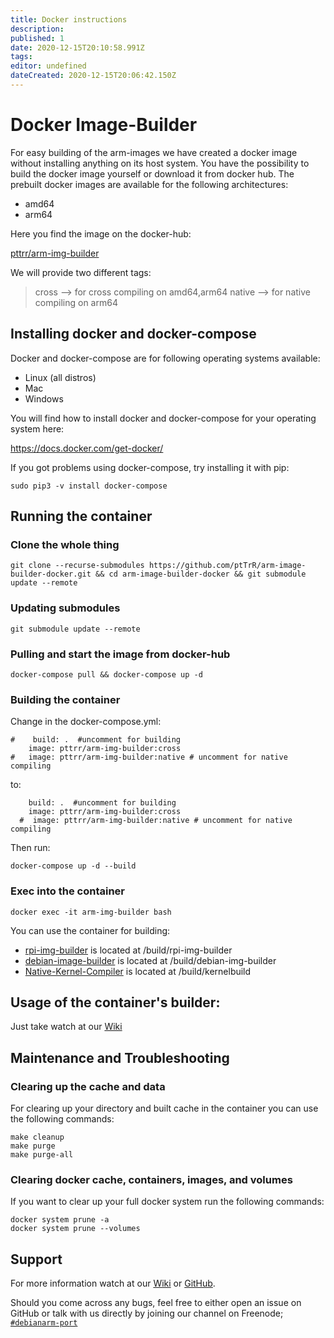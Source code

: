 ```yaml
---
title: Docker instructions
description: 
published: 1
date: 2020-12-15T20:10:58.991Z
tags: 
editor: undefined
dateCreated: 2020-12-15T20:06:42.150Z
---
```


# Docker Image-Builder

For easy building of the arm-images we have created a docker image without installing anything on its host system.
You have the possibility to build the docker image yourself or download it from docker hub.
The prebuilt docker images are available for the following architectures:

* amd64
* arm64

Here you find the image on the docker-hub:

[pttrr/arm-img-builder](https://hub.docker.com/repository/docker/pttrr/arm-img-builder)

We will provide two different tags: 

> cross --> for cross compiling on amd64,arm64
> native --> for native compiling on arm64

## Installing docker and docker-compose

Docker and docker-compose are for following operating systems available:

* Linux (all distros)
* Mac
* Windows

You will find how to install docker and docker-compose for your operating system here:

https://docs.docker.com/get-docker/

If you got problems using docker-compose, try installing it with pip:

`sudo pip3 -v install docker-compose`


## Running the container

### Clone the whole thing

`git clone --recurse-submodules https://github.com/ptTrR/arm-image-builder-docker.git && cd arm-image-builder-docker && git submodule update --remote`

### Updating submodules
`git submodule update --remote`

### Pulling and start the image from docker-hub

`docker-compose pull && docker-compose up -d`

### Building the container
Change in the docker-compose.yml:
```
#    build: .  #uncomment for building
    image: pttrr/arm-img-builder:cross
#   image: pttrr/arm-img-builder:native # uncomment for native compiling
```
to:
```
    build: .  #uncomment for building
    image: pttrr/arm-img-builder:cross
  #  image: pttrr/arm-img-builder:native # uncomment for native compiling  
```
Then run:

`docker-compose up -d --build`

### Exec into the container

`docker exec -it arm-img-builder bash`

You can use the container for building:

* [rpi-img-builder](https://github.com/pyavitz/rpi-img-builder) is located at /build/rpi-img-builder
* [debian-image-builder](https://github.com/pyavitz/debian-image-builder) is located at /build/debian-img-builder
* [Native-Kernel-Compiler](https://github.com/pyavitz/builddeb) is located at /build/kernelbuild

## Usage of the container's builder:

Just take watch at our [Wiki](https://wiki.arm-image-builder.xyz) 

## Maintenance and Troubleshooting

### Clearing up the cache and data

For clearing up your directory and built cache in the container you can use the following commands:

```
make cleanup
make purge
make purge-all
```
### Clearing docker cache, containers, images, and volumes

If you want to clear up your full docker system run the following commands:

```
docker system prune -a
docker system prune --volumes
```

## Support


For more information watch at our [Wiki](https://wiki.arm-image-builder.xyz/) or [GitHub](https://github.com/pyavitz).

Should you come across any bugs, feel free to either open an issue on GitHub or talk with us directly by joining our channel on Freenode; [`#debianarm-port`](irc://irc.freenode.net/#debianarm-port)